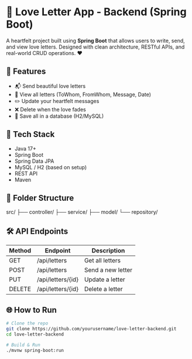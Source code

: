 # 💌 Love Letter App - Backend (Spring Boot)

A heartfelt project built using **Spring Boot** that allows users to write, send, and view love letters. Designed with clean architecture, RESTful APIs, and real-world CRUD operations. ❤️

## 📌 Features

- 📬 Send beautiful love letters
- 📜 View all letters (ToWhom, FromWhom, Message, Date)
- ✏️ Update your heartfelt messages
- ❌ Delete when the love fades
- 💾 Save all in a database (H2/MySQL)

## 🚀 Tech Stack

- Java 17+
- Spring Boot
- Spring Data JPA
- MySQL / H2 (based on setup)
- REST API
- Maven

## 📁 Folder Structure

src/
├── controller/
├── service/
├── model/
└── repository/


## 🛠️ API Endpoints

| Method | Endpoint             | Description        |
|--------|----------------------|--------------------|
| GET    | /api/letters         | Get all letters    |
| POST   | /api/letters         | Send a new letter  |
| PUT    | /api/letters/{id}    | Update a letter    |
| DELETE | /api/letters/{id}    | Delete a letter    |

## 🌐 How to Run

```bash
# Clone the repo
git clone https://github.com/yourusername/love-letter-backend.git
cd love-letter-backend

# Build & Run
./mvnw spring-boot:run
